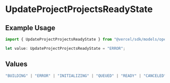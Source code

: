# UpdateProjectProjectsReadyState

## Example Usage

```typescript
import { UpdateProjectProjectsReadyState } from "@vercel/sdk/models/operations/updateproject.js";

let value: UpdateProjectProjectsReadyState = "ERROR";
```

## Values

```typescript
"BUILDING" | "ERROR" | "INITIALIZING" | "QUEUED" | "READY" | "CANCELED"
```